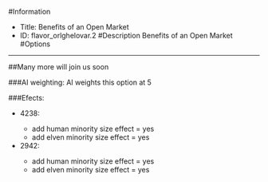 #Information
 - Title: Benefits of an Open Market
 - ID: flavor_orlghelovar.2
#Description
Benefits of an Open Market
#Options

___
##Many more will join us soon

###AI weighting:
AI weights this option at 5


###Efects:<ul><li>4238:</li><ul><li>add human minority size effect = yes</li><li>add elven minority size effect = yes</li></ul><li>2942:</li><ul><li>add human minority size effect = yes</li><li>add elven minority size effect = yes</li></ul></ul>
